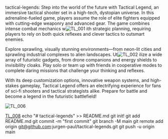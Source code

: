 tactical-legends:
Step into the world of the future with Tactical Legend, an immersive tactical shooter set in a high-tech, dystopian universe. In this adrenaline-fueled game, players assume the role of elite fighters equipped with cutting-edge weaponry and advanced gear. The game combines intense combat mechanics w![TL_001](https://github.com/user-attachments/assets/146e0bdf-083b-4db6-8904-7d94eb51e705)
ith strategic planning, requiring players to rely on both quick reflexes and clever tactics to outsmart enemies.

Explore sprawling, visually stunning environments—from neon-lit cities and sprawling industrial complexes to alien landscapes. Ut![TL_002](https://github.com/user-attachments/assets/4d5d550b-a127-42d8-aa7f-16e5b9cc4171)
ilize a wide array of futuristic gadgets, from drone companions and energy shields to invisibility cloaks. Play solo or team up with friends in cooperative modes to complete daring missions that challenge your thinking and reflexes.

With its deep customization options, innovative weapon systems, and high-stakes gameplay, Tactical Legend offers an electrifying experience for fans of sci-fi shooters and tactical strategists alike. Prepare for battle and become a legend in the futuristic battlefield!

![TL_006](https://github.com/user-attachments/assets/7d7d56e6-570e-4f3a-84dc-c6b8c61773ae)

[TL_008](https://github.com/user-attachments/assets/07d3dd0e-2bea-466b-b384-0a0d5fc1ba7f)
echo "# tactical-legends" >> README.md
git init!
git add README.md
git commit -m "first commit"
git branch -M main
git remote add origin git@github.com:jurgen-paul/tactical-legends.git
git push -u origin main 
